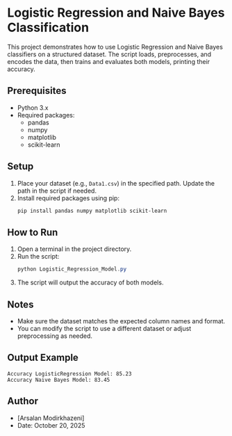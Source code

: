 # Logistic Regression and Naive Bayes Classification

This project demonstrates how to use Logistic Regression and Naive Bayes classifiers on a structured dataset. The script loads, preprocesses, and encodes the data, then trains and evaluates both models, printing their accuracy.

## Prerequisites
- Python 3.x
- Required packages:
  - pandas
  - numpy
  - matplotlib
  - scikit-learn

## Setup
1. Place your dataset (e.g., `Data1.csv`) in the specified path. Update the path in the script if needed.
2. Install required packages using pip:
   ```powershell
   pip install pandas numpy matplotlib scikit-learn
   ```

## How to Run
1. Open a terminal in the project directory.
2. Run the script:
   ```powershell
   python Logistic_Regression_Model.py
   ```
3. The script will output the accuracy of both models.

## Notes
- Make sure the dataset matches the expected column names and format.
- You can modify the script to use a different dataset or adjust preprocessing as needed.

## Output Example
```
Accuracy LogisticRegression Model: 85.23
Accuracy Naive Bayes Model: 83.45
```

## Author
- [Arsalan Modirkhazeni]
- Date: October 20, 2025
